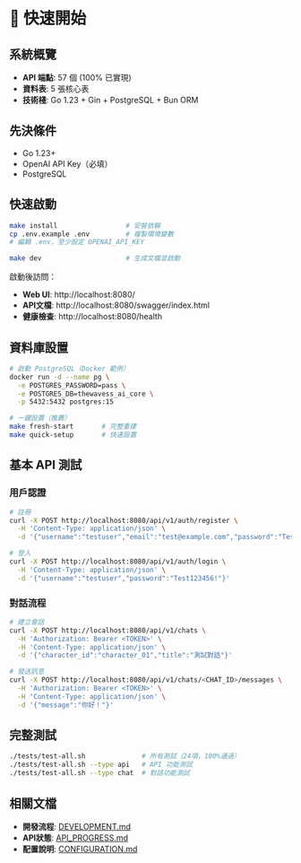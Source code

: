 # 🚀 快速開始

## 系統概覽
- **API 端點**: 57 個 (100% 已實現)
- **資料表**: 5 張核心表
- **技術棧**: Go 1.23 + Gin + PostgreSQL + Bun ORM

## 先決條件
- Go 1.23+
- OpenAI API Key（必填）
- PostgreSQL

## 快速啟動

```bash
make install                 # 安裝依賴
cp .env.example .env         # 複製環境變數
# 編輯 .env，至少設定 OPENAI_API_KEY

make dev                     # 生成文檔並啟動
```

啟動後訪問：
- **Web UI**: http://localhost:8080/
- **API文檔**: http://localhost:8080/swagger/index.html
- **健康檢查**: http://localhost:8080/health

## 資料庫設置

```bash
# 啟動 PostgreSQL（Docker 範例）
docker run -d --name pg \
  -e POSTGRES_PASSWORD=pass \
  -e POSTGRES_DB=thewavess_ai_core \
  -p 5432:5432 postgres:15

# 一鍵設置（推薦）
make fresh-start       # 完整重建
make quick-setup       # 快速設置
```

## 基本 API 測試

### 用戶認證
```bash
# 註冊
curl -X POST http://localhost:8080/api/v1/auth/register \
  -H 'Content-Type: application/json' \
  -d '{"username":"testuser","email":"test@example.com","password":"Test123456!"}'

# 登入
curl -X POST http://localhost:8080/api/v1/auth/login \
  -H 'Content-Type: application/json' \
  -d '{"username":"testuser","password":"Test123456!"}'
```

### 對話流程
```bash
# 建立會話
curl -X POST http://localhost:8080/api/v1/chats \
  -H 'Authorization: Bearer <TOKEN>' \
  -H 'Content-Type: application/json' \
  -d '{"character_id":"character_01","title":"測試對話"}'

# 發送訊息
curl -X POST http://localhost:8080/api/v1/chats/<CHAT_ID>/messages \
  -H 'Authorization: Bearer <TOKEN>' \
  -H 'Content-Type: application/json' \
  -d '{"message":"你好！"}'
```

## 完整測試

```bash
./tests/test-all.sh              # 所有測試（24項，100%通過）
./tests/test-all.sh --type api   # API 功能測試
./tests/test-all.sh --type chat  # 對話功能測試
```

## 相關文檔
- **開發流程**: [DEVELOPMENT.md](./DEVELOPMENT.md)
- **API狀態**: [API_PROGRESS.md](./API_PROGRESS.md)
- **配置說明**: [CONFIGURATION.md](./CONFIGURATION.md)

